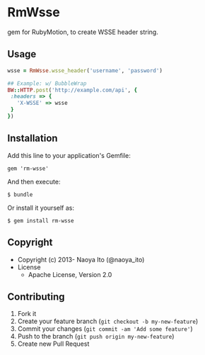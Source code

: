 # RmWsse

gem for RubyMotion, to create WSSE header string.

## Usage

```ruby
wsse = RmWsse.wsse_header('username', 'password')

## Example: w/ BubbleWrap
BW::HTTP.post('http://example.com/api', {
 :headers => {
   'X-WSSE' => wsse
 }
})
```

## Installation

Add this line to your application's Gemfile:

    gem 'rm-wsse'

And then execute:

    $ bundle

Or install it yourself as:

    $ gem install rm-wsse

## Copyright

* Copyright (c) 2013- Naoya Ito (@naoya_ito)
* License
  * Apache License, Version 2.0

## Contributing

1. Fork it
2. Create your feature branch (`git checkout -b my-new-feature`)
3. Commit your changes (`git commit -am 'Add some feature'`)
4. Push to the branch (`git push origin my-new-feature`)
5. Create new Pull Request
